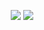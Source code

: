<p align = "center">
  <img src = "https://github-readme-stats.vercel.app/api?username=yydounai1234&show_icons=true&theme=tokyonight&line_height=27">
  <img src = "https://github-readme-stats.vercel.app/api/top-langs/?username=yydounai1234&theme=radical&layout=compact">
</p>
